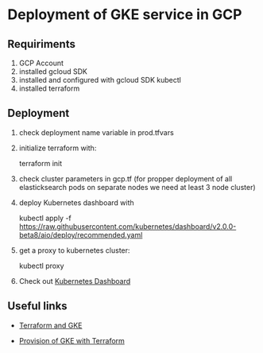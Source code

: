 # Deployment of GKE service in GCP

## Requiriments 

1. GCP Account
2. installed gcloud SDK
3. installed and configured with gcloud SDK kubectl
4. installed terraform

## Deployment

1. check deployment name variable in prod.tfvars
2. initialize terraform with:

    terraform init

3. check cluster parameters in gcp.tf (for propper deployment of all elasticksearch pods on separate nodes we need at least 3 node cluster)
4. deploy Kubernetes dashboard with 

    kubectl apply -f https://raw.githubusercontent.com/kubernetes/dashboard/v2.0.0-beta8/aio/deploy/recommended.yaml

5. get a proxy to kubernetes cluster:

    kubectl proxy

6. Check out [Kubernetes Dashboard](http://127.0.0.1:8001/api/v1/namespaces/kubernetes-dashboard/services/https:kubernetes-dashboard:/proxy/)


## Useful links

- [Terraform and GKE](https://registry.terraform.io/providers/hashicorp/google/latest/docs/guides/using_gke_with_terraform)

- [Provision of GKE with Terraform](https://learn.hashicorp.com/tutorials/terraform/gke?in=terraform/kubernetes&utm_source=WEBSITE&utm_medium=WEB_IO&utm_offer=ARTICLE_PAGE&utm_content=DOCS&_ga=2.125830669.1866906916.1628797633-1420043610.1627863839)